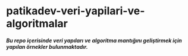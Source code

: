 # patikadev-veri-yapilari-ve-algoritmalar
##### Bu repo içerisinde veri yapıları ve algoritma mantığını geliştirmek için yapılan örnekler bulunmaktadır.
